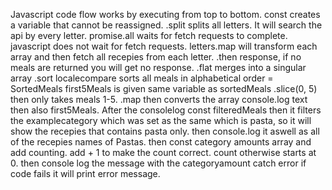 Javascript code flow works by executing from top to bottom.
const creates a variable that cannot be reassigned. .split splits all letters. It will search the api by every letter.
promise.all waits for fetch requests to complete.
javascript does not wait for fetch requests.
letters.map will transform each array and then fetch all recepies from each letter.
.then response, if no meals are returned you will get no response.
.flat merges into a singular array
.sort localecompare sorts all meals in alphabetical order = SortedMeals
first5Meals is given same variable as sortedMeals
.slice(0, 5) then only takes meals 1-5.
.map then converts the array
console.log text then also first5Meals.
After the consolelog
const filteredMeals then it filters the examplecategory which was set as the same which is pasta, so it will show the recepies that contains pasta only.
then console.log it aswell as all of the recepies names of Pastas.
then const category amounts array and add counting.
add + 1 to make the count correct. count otherwise starts at 0.
then console log the message with the categoryamount
catch error if code fails it will print error message.




